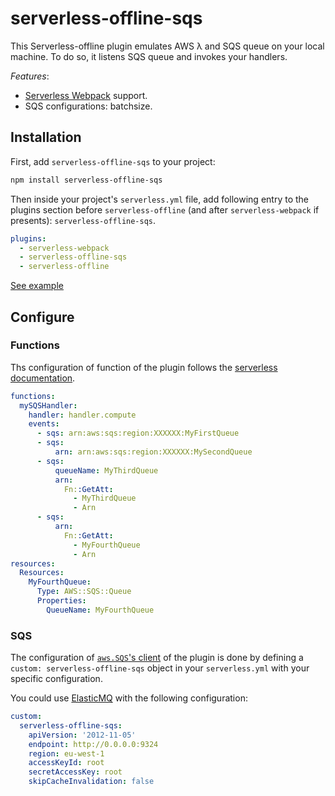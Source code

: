 # serverless-offline-sqs

This Serverless-offline plugin emulates AWS λ and SQS queue on your local machine. To do so, it listens SQS queue and invokes your handlers.

*Features*:
- [Serverless Webpack](https://github.com/serverless-heaven/serverless-webpack/) support.
- SQS configurations: batchsize.

## Installation

First, add `serverless-offline-sqs` to your project:

```sh
npm install serverless-offline-sqs
```

Then inside your project's `serverless.yml` file, add following entry to the plugins section before `serverless-offline` (and after `serverless-webpack` if presents): `serverless-offline-sqs`.

```yml
plugins:
  - serverless-webpack
  - serverless-offline-sqs
  - serverless-offline
```

[See example](./example/README.md)

## Configure

### Functions

Ths configuration of function of the plugin follows the [serverless documentation](https://serverless.com/framework/docs/providers/aws/events/sqs/).

```yml
functions:
  mySQSHandler:
    handler: handler.compute
    events:
      - sqs: arn:aws:sqs:region:XXXXXX:MyFirstQueue
      - sqs:
          arn: arn:aws:sqs:region:XXXXXX:MySecondQueue
      - sqs:
          queueName: MyThirdQueue
          arn:
            Fn::GetAtt:
              - MyThirdQueue
              - Arn
      - sqs:
          arn:
            Fn::GetAtt:
              - MyFourthQueue
              - Arn
resources:
  Resources:
    MyFourthQueue:
      Type: AWS::SQS::Queue
      Properties:
        QueueName: MyFourthQueue
```

### SQS

The configuration of [`aws.SQS`'s client](https://docs.aws.amazon.com/AWSJavaScriptSDK/latest/AWS/SQS.html#constructor-property) of the plugin is done by defining a `custom: serverless-offline-sqs` object in your `serverless.yml` with your specific configuration.

You could use [ElasticMQ](https://github.com/adamw/elasticmq) with the following configuration:

```yml
custom:
  serverless-offline-sqs:
    apiVersion: '2012-11-05'
    endpoint: http://0.0.0.0:9324
    region: eu-west-1
    accessKeyId: root
    secretAccessKey: root
    skipCacheInvalidation: false
```
